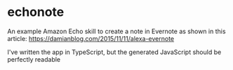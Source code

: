 # echonote
An example Amazon Echo skill to create a note in Evernote as shown in this article: https://damianblog.com/2015/11/11/alexa-evernote

I've written the app in TypeScript, but the generated JavaScript should be perfectly readable
